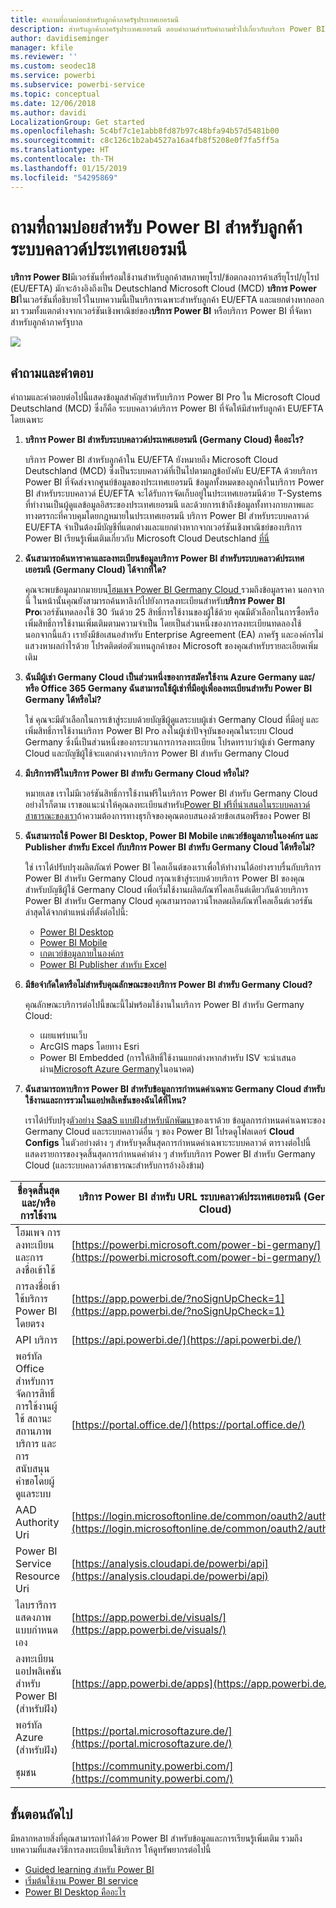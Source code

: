 ```yaml
---
title: คำถามที่ถามบ่อยสำหรับลูกค้าภาครัฐประเทศเยอรมนี
description: สำหรับลูกค้าภาครัฐประเทศเยอรมนี ตอบคำถามสำหรับคำถามทั่วไปเกี่ยวกับบริการ Power BI ของภาครัฐประเทศเยอรมนี
author: davidiseminger
manager: kfile
ms.reviewer: ''
ms.custom: seodec18
ms.service: powerbi
ms.subservice: powerbi-service
ms.topic: conceptual
ms.date: 12/06/2018
ms.author: davidi
LocalizationGroup: Get started
ms.openlocfilehash: 5c4bf7c1e1abb8fd87b97c48bfa94b57d5481b00
ms.sourcegitcommit: c8c126c1b2ab4527a16a4fb8f5208e0f7fa5ff5a
ms.translationtype: HT
ms.contentlocale: th-TH
ms.lasthandoff: 01/15/2019
ms.locfileid: "54295869"
---
```

# <a name="frequently-asked-questions-for-power-bi-for-germany-cloud-customers"></a>ถามที่ถามบ่อยสำหรับ Power BI สำหรับลูกค้าระบบคลาวด์ประเทศเยอรมนี
**บริการ Power BI**มีเวอร์ชันที่พร้อมใช้งานสำหรับลูกค้าสหภาพยุโรป/ข้อตกลงการค้าเสรียุโรป/ยุโรป (EU/EFTA) มักจะอ้างอิงถึงเป็น Deutschland Microsoft Cloud (MCD) **บริการ Power BI**ในเวอร์ชันที่อธิบายไว้ในบทความนี้เป็นบริการเฉพาะสำหรับลูกค้า EU/EFTA และแยกต่างหากออกมา รวมทั้งแตกต่างจากเวอร์ชันเชิงพาณิชย์ของ**บริการ Power BI** หรือบริการ Power BI ที่จัดหาสำหรับลูกค้าภาครัฐบาล

![](media/service-govde-faq/govde-faq_01.png)

## <a name="questions-and-answers"></a>คำถามและคำตอบ

คำถามและคำตอบต่อไปนี้แสดงข้อมูลสำคัญสำหรับบริการ Power BI Pro ใน Microsoft Cloud Deutschland (MCD) ซึ่งก็คือ ระบบคลาวด์บริการ Power BI ที่จัดให้มีสำหรับลูกค้า EU/EFTA โดยเฉพาะ

1. **บริการ Power BI สำหรับระบบคลาวด์ประเทศเยอรมนี (Germany Cloud) คืออะไร?**
   
   บริการ Power BI สำหรับลูกค้าใน EU/EFTA ยังหมายถึง Microsoft Cloud Deutschland (MCD) ซึ่งเป็นระบบคลาวด์ที่เป็นไปตามกฎข้อบังคับ EU/EFTA ด้วยบริการ Power BI ที่จัดส่งจากศูนย์ข้อมูลของประเทศเยอรมนี ข้อมูลทั้งหมดของลูกค้าในบริการ Power BI สำหรับระบบคลาวด์ EU/EFTA จะได้รับการจัดเก็บอยู่ในประเทศเยอรมนีด้วย T-Systems ที่ทำงานเป็นผู้ดูแลข้อมูลอิสระของประเทศเยอรมนี และด้วยการเข้าถึงข้อมูลทั้งทางกายภาพและทางตรรกะที่ควบคุมโดยกฎหมายในประเทศเยอรมนี บริการ Power BI สำหรับระบบคลาวด์ EU/EFTA จำเป็นต้องมีบัญชีที่แตกต่างและแยกต่างหากจากเวอร์ชันเชิงพาณิชย์ของบริการ Power BI เรียนรู้เพิ่มเติมเกี่ยวกับ Microsoft Cloud Deutschland [ที่นี่](https://www.microsoft.com/trustcenter/cloudservices/nationalcloud)
2. **ฉันสามารถค้นหาราคาและลงทะเบียนข้อมูลบริการ Power BI สำหรับระบบคลาวด์ประเทศเยอรมนี (Germany Cloud) ได้จากที่ใด?**
   
   คุณจะพบข้อมูลมากมายบน[โฮมเพจ Power BI Germany Cloud ](https://powerbi.microsoft.com/power-bi-germany/)รวมถึงข้อมูลราคา นอกจากนี้ ในหน้านั้นคุณยังสามารถค้นหาลิงก์ไปยังการลงทะเบียนสำหรับ**บริการ Power BI Pro**เวอร์ชันทดลองใช้ 30 วันด้วย 25 สิทธิ์การใช้งานของผู้ใช้ด้วย คุณมีตัวเลือกในการซื้อหรือเพิ่มสิทธิ์การใช้งานเพิ่มเติมตามความจำเป็น โดยเป็นส่วนหนึ่งของการลงทะเบียนทดลองใช้ นอกจากนี้แล้ว เรายังมีข้อเสนอสำหรับ Enterprise Agreement (EA) ภาครัฐ และองค์กรไม่แสวงหาผลกำไรด้วย โปรดติดต่อตัวแทนลูกค้าของ Microsoft ของคุณสำหรับรายละเอียดเพิ่มเติม
3. **ฉันมีผู้เช่า Germany Cloud เป็นส่วนหนึ่งของการสมัครใช้งาน Azure Germany และ/หรือ Office 365 Germany ฉันสามารถใช้ผู้เช่าที่มีอยู่เพื่อลงทะเบียนสำหรับ Power BI Germany ได้หรือไม่?**
   
   ใช่ คุณจะมีตัวเลือกในการเข้าสู่ระบบด้วยบัญชีผู้ดูแลระบบผู้เช่า Germany Cloud ที่มีอยู่ และเพิ่มสิทธิ์การใช้งานบริการ Power BI Pro ลงในผู้เช่าปัจจุบันของคุณในระบบ Cloud Germany ซึ่งนี่เป็นส่วนหนึ่งของกระบวนการการลงทะเบียน โปรดทราบว่าผู้เช่า Germany Cloud และบัญชีผู้ใช้จะแตกต่างจากบริการ Power BI สำหรับ Germany Cloud
4. **มีบริการฟรีในบริการ Power BI สำหรับ Germany Cloud หรือไม่?**
   
   หมายเลข เราไม่มีเวอร์ชันสิทธิ์การใช้งานฟรีในบริการ Power BI สำหรับ Germany Cloud อย่างไรก็ตาม เราขอแนะนำให้คุณลงทะเบียนสำหรับ[Power BI ฟรีที่นำเสนอในระบบคลาวด์สาธารณะของเรา](https://powerbi.microsoft.com/get-started/)ถ้าความต้องการทางธุรกิจของคุณตอบสนองด้วยข้อเสนอฟรีของ Power BI
5. **ฉันสามารถใช้ Power BI Desktop, Power BI Mobile เกตเวย์ข้อมูลภายในองค์กร และ Publisher สำหรับ Excel กับบริการ Power BI สำหรับ Germany Cloud ได้หรือไม่?**
   
   ใช่ เราได้ปรับปรุงผลิตภัณฑ์ Power BI ไคลเอ็นต์ของเราเพื่อให้ทำงานได้อย่างราบรื่นกับบริการ Power BI สำหรับ Germany Cloud กรุณาเข้าสู่ระบบด้วยบริการ Power BI ของคุณสำหรับบัญชีผู้ใช้ Germany Cloud เพื่อเริ่มใช้งานผลิตภัณฑ์ไคลเอ็นต์เดียวกันด้วยบริการ Power BI สำหรับ Germany Cloud คุณสามารถดาวน์โหลดผลิตภัณฑ์ไคลเอ็นต์เวอร์ชันล่าสุดได้จากตำแหน่งที่ตั้งต่อไปนี้:
   
   * [Power BI Desktop](https://powerbi.microsoft.com/desktop/)
   * [Power BI Mobile](https://powerbi.microsoft.com/mobile/)
   * [เกตเวย์ข้อมูลภายในองค์กร](https://powerbi.microsoft.com/gateway/)
   * [Power BI Publisher สำหรับ Excel](https://powerbi.microsoft.com/excel-dashboard-publisher/)
6. **มีข้อจำกัดใดหรือไม่สำหรับคุณลักษณะของบริการ Power BI สำหรับ Germany Cloud?**
   
   คุณลักษณะบริการต่อไปนี้ขณะนี้ไม่พร้อมใช้งานในบริการ Power BI สำหรับ Germany Cloud:
   
   * เผยแพร่บนเว็บ
   * ArcGIS maps โดยทาง Esri
   * Power BI Embedded (การให้สิทธิ์ใช้งานแยกต่างหากสำหรับ ISV จะนำเสนอผ่าน[Microsoft Azure Germany](https://azure.microsoft.com/overview/clouds/germany/)ในอนาคต)
7. **ฉันสามารถหาบริการ Power BI สำหรับข้อมูลการกำหนดค่าเฉพาะ Germany Cloud สำหรับใช้งานและการรวมในแอปพลิเคชันของฉันได้ที่ไหน?**
   
   เราได้ปรับปรุง[ตัวอย่าง SaaS แบบฝังสำหรับนักพัฒนา](https://github.com/Microsoft/PowerBI-Developer-Samples)ของเราด้วย ข้อมูลการกำหนดค่าเฉพาะของ Germany Cloud และระบบคลาวด์อื่น ๆ ของ Power BI โปรดดูโฟลเดอร์ **Cloud Configs** ในตัวอย่างต่าง ๆ สำหรับจุดสิ้นสุดการกำหนดค่าเฉพาะระบบคลาวด์ ตารางต่อไปนี้แสดงรายการของจุดสิ้นสุดการกำหนดค่าต่าง ๆ สำหรับบริการ Power BI สำหรับ Germany Cloud (และระบบคลาวด์สาธารณะสำหรับการอ้างอิงข้าม)

| **ชื่อจุดสิ้นสุดและ/หรือการใช้งาน** | **บริการ Power BI สำหรับ URL ระบบคลาวด์ประเทศเยอรมนี (Germany Cloud)** | **URL ที่เทียบเท่าในระบบคลาวด์สาธารณะ (สำหรับการอ้างอิงข้าม)** |
| --- | --- | --- |
| โฮมเพจ การลงทะเบียน และการลงชื่อเข้าใช้ |[https://powerbi.microsoft.com/power-bi-germany/](https://powerbi.microsoft.com/power-bi-germany/) |[https://powerbi.microsoft.com/](https://powerbi.microsoft.com/) |
| การลงชื่อเข้าใช้บริการ Power BI โดยตรง |[https://app.powerbi.de/?noSignUpCheck=1](https://app.powerbi.de/?noSignUpCheck=1) |[https://app.powerbi.com/?noSignUpCheck=1](https://app.powerbi.com/?noSignUpCheck=1) |
| API บริการ |[https://api.powerbi.de/](https://api.powerbi.de/) |[https://api.powerbi.com/](https://api.powerbi.com/) |
| พอร์ทัล Office สำหรับการจัดการสิทธิ์การใช้งานผู้ใช้ สถานะสถานภาพบริการ และการสนับสนุนคำขอโดยผู้ดูแลระบบ |[https://portal.office.de/](https://portal.office.de/) |[https://portal.office.com/](https://portal.office.com/) |
| AAD Authority Uri |[https://login.microsoftonline.de/common/oauth2/authorize/](https://login.microsoftonline.de/common/oauth2/authorize/) |[https://login.microsoftonline.com/common/oauth2/authorize/](https://login.microsoftonline.com/common/oauth2/authorize/) |
| Power BI Service Resource Uri |[https://analysis.cloudapi.de/powerbi/api](https://analysis.cloudapi.de/powerbi/api) |[https://analysis.windows.net/powerbi/api](https://analysis.windows.net/powerbi/api) |
| ไลบรารีการแสดงภาพแบบกำหนดเอง |[https://app.powerbi.de/visuals/](https://app.powerbi.de/visuals/) |[https://app.powerbi.com/visuals/](https://app.powerbi.com/visuals/) |
| ลงทะเบียนแอปพลิเคชันสำหรับ Power BI (สำหรับฝัง) |[https://app.powerbi.de/apps](https://app.powerbi.de/apps) |[https://app.powerbi.com/apps](https://app.powerbi.com/apps) |
| พอร์ทัล Azure (สำหรับฝัง) |[https://portal.microsoftazure.de/](https://portal.microsoftazure.de/) |[https://portal.azure.com/](https://portal.azure.com/) |
| ชุมชน |[https://community.powerbi.com/](https://community.powerbi.com/) |[https://community.powerbi.com/](https://community.powerbi.com/) |

## <a name="next-steps"></a>ขั้นตอนถัดไป
มีหลากหลายสิ่งที่คุณสามารถทำได้ด้วย Power BI สำหรับข้อมูลและการเรียนรู้เพิ่มเติม รวมถึงบทความที่แสดงวิธีการลงทะเบียนใช้บริการ ให้ดูทรัพยากรต่อไปนี้

* [Guided learning สำหรับ Power BI](guided-learning/gettingstarted.yml?tutorial-step=1)
* [เริ่มต้นใช้งาน Power BI service](service-get-started.md)
* [Power BI Desktop คืออะไร](desktop-what-is-desktop.md)


